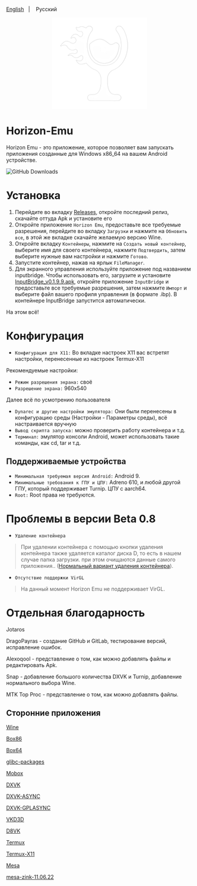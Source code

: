 <a href="https://github.com/DragoPayras228/Horizon-Emu/blob/main/README.md">English</a>
&nbsp;&nbsp;| &nbsp;&nbsp;
Русский
&nbsp;&nbsp;

<p align="center">
	<img src="ProjectLogo.png" width="256" height="246" />  
</p>

# Horizon-Emu

Horizon Emu - это приложение, которое позволяет вам запускать приложения созданные для Windows x86_64 на вашем Android устройстве.

![GitHub Downloads](https://img.shields.io/github/downloads/DragoPayras228/Horizon-Emu/total?logo=github&label=GitHub%20Downloads)

# Установка 

1) Перейдите во вкладку [Releases](https://github.com/DragoPayras228/Horizon-Emu/releases/), откройте последний релиз, скачайте оттуда Apk и установите его
2) Откройте приложение `Horizon Emu`, предоставьте все требуемые разрешения, перейдите во вкладку `Загрузки` и нажмите на `Обновить все`, в этой же вкладке скачайте желаемую версию Wine.
3) Откройте вкладку `Контейнеры`, нажмите на `Создать новый контейнер`, выберите имя для своего контейнера, нажмите `Подтвердить`, затем выберите нужные вам настройки и нажмите `Готово`.
4) Запустите контейнер, нажав на ярлык `FileManager`.
5) Для экранного управления используйте приложение под названием inputbridge. Чтобы использовать его, загрузите и установите [InputBridge_v0.1.9.9.apk](https://raw.githubusercontent.com/DragoPayras228/Horizon-Emu/main/InputBridge_v0.1.9.9.apk), откройте приложение `InputBridge` и предоставьте все требуемые разрешения, затем нажмите `Импорт` и выберите файл вашего профиля управления (в формате .ibp).
В контейнере InputBridge запустится автоматически.

На этом всё!

# Конфигурация
* `Конфигурация для X11:` Во вкладке настроек X11 вас встретят настройки, перенесенные из настроек Termux-X11

Рекомендуемые настройки:

* `Режим разрешения экрана:` своё
* `Разрешение экрана:` 960x540

Далее всё по усмотрению пользователя

* `Dynarec и другие настройки эмулятора:` Они были перенесены в конфигурацию среды (Настройки - Параметры среды), всё настраивается вручную
* `Вывод скрипта запуска:` можно проверить работу контейнера и т.д.
* `Терминал:` эмулятор консоли Android, может использовать такие команды, как cd, tar и т.д.

## Поддерживаемые устройства 

* `Минимальная требуемая версия Android:` Android 9.
* `Минимальные требования к ГПУ и ЦПУ:`
Adreno 610, и любой другой ГПУ, который поддерживает Turnip. ЦПУ с aarch64.
* `Root:`
Root права не требуются.

# Проблемы в версии Beta 0.8
* `Удаление контейнера`

>При удалении контейнера с помощью кнопки удаления контейнера также удаляется каталог диска D, то есть в нашем случае папка загрузки. при этом очищаются данные самого приложения.. ([Нормальный вариант удаления контейнера](https://t.me/HorizonEmuOfficial/434)).

* `Отсутствие поддержки VirGL`

>На данный момент Horizon Emu не поддерживает VirGL.

# Отдельная благодарность
Jotaros

DragoPayras - создание GitHub и GitLab, тестирование версий, исправление ошибок.

Alexoqool - представление о том, как можно добавлять файлы и редактировать Apk.

Snap - добавление большого количества DXVK и Turnip, добавление нормального выбора Wine.

MTK Top Proc - представление о том, как можно добавлять файлы.

## Сторонние приложения

[Wine](https://wiki.winehq.org/Licensing)

[Box86](https://github.com/ptitSeb/box86)

[Box64](https://github.com/ptitSeb/box64)

[glibc-packages](https://github.com/termux-pacman/glibc-packages)

[Mobox](https://github.com/olegos2/mobox)

[DXVK](https://github.com/doitsujin/dxvk)

[DXVK-ASYNC](https://github.com/Sporif/dxvk-async)

[DXVK-GPLASYNC](https://gitlab.com/Ph42oN/dxvk-gplasync)

[VKD3D](https://github.com/lutris/vkd3d)

[D8VK](https://github.com/AlpyneDreams/d8vk)

[Termux](https://github.com/termux/termux-app)

[Termux-X11](https://github.com/termux/termux-x11)

[Mesa](https://docs.mesa3d.org/license.html)

[mesa-zink-11.06.22](https://github.com/alexvorxx/mesa-zink-11.06.22)
